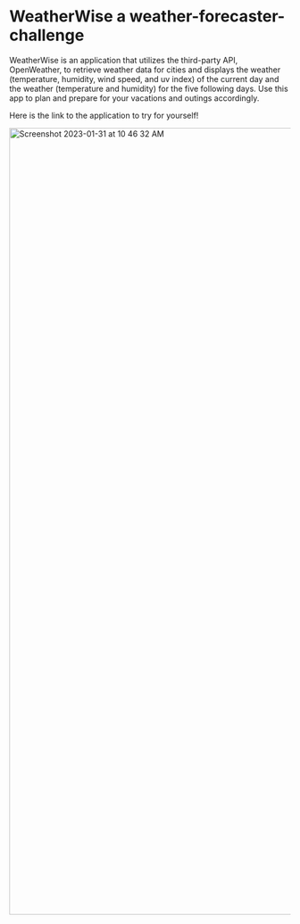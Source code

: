 # WeatherWise a weather-forecaster-challenge

WeatherWise is an application that utilizes the third-party API, OpenWeather, to retrieve weather data for cities and displays the weather (temperature, humidity, wind speed, and uv index) of the current day and the weather (temperature and humidity) for the five following days. Use this app to plan and prepare for your vacations and outings accordingly.

Here is the link to the application to try for yourself!



<img width="1410" alt="Screenshot 2023-01-31 at 10 46 32 AM" src="https://user-images.githubusercontent.com/110508944/215827325-3d57c9fc-dc41-402e-a203-c12b62340c91.png">
